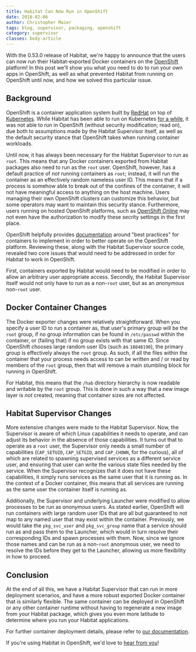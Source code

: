 ```yaml
---
title: Habitat Can Now Run in OpenShift
date: 2018-02-06
author: Christopher Maier
tags: blog, supervisor, packaging, openshift
category: supervisor
classes: body-article
---
```


With the 0.53.0 release of Habitat, we're happy to announce that the users can now run their Habitat-exported Docker containers on the [OpenShift](https://openshift.com) platform! In this post we'll show you what you need to do to run your own apps in OpenShift, as well as what prevented Habitat from running on OpenShift until now, and how we solved this particular issue.

## Background

OpenShift is a container application system built by [RedHat](https://redhat.com) on top of [Kubernetes](https://kubernetes.io/). While Habitat has been able to run on Kubernetes [for a while](https://www.habitat.sh/get-started/kubernetes/), it was not able to run in OpenShift (without security modification; read on), due both to assumptions made by the Habitat Supervisor itself, as well as the default security stance that OpenShift takes when running container workloads.

Until now, it has always been necessary for the Habitat Supervisor to run as `root`. This means that any Docker containers exported from Habitat packages also need to run as the `root` user. OpenShift, however, has a default practice of _not_ running containers as `root`; instead, it will run the container as an effectively random nameless user ID. This means that if a process is somehow able to break out of the confines of the container, it will not have meaningful access to anything on the host machine. Users managing their own OpenShift clusters can customize this behavior, but some operators may want to maintain this security stance. Furthermore, users running on hosted OpenShift platforms, such as [OpenShift Online](https://manage.openshift.com/) may not even have the authorization to modify these secrity settings in the first place.

OpenShift helpfully provides [documentation](https://docs.openshift.com/container-platform/3.3/creating_images/guidelines.html#openshift-container-platform-specific-guidelines) around "best practices" for containers to implement in order to better operate on the OpenShift platform. Reviewing these, along with the Habitat Supervisor source code, revealed two core issues that would need to be addressed in order for Habitat to work in OpenShift.

First, containers exported by Habitat would need to be modified in order to allow an arbitrary user appropriate access. Secondly, the Habitat Supervisor itself would not only have to run as a non-`root` user, but as an _anonymous_ non-`root` user.

## Docker Container Changes

The Docker exporter changes were relatively straightforward. When you specify a user ID to run a container as, that user's primary group will be the `root` group, if no group information can be found in `/etc/passwd` within the container, or (failing that) if no group exists with that same ID. Since OpenShift chooses large random user IDs (such as `18848190`), the primary group is effectively always the `root` group. As such, if all the files within the container that your process needs access to can be written and / or read by members of the `root` group, then that will remove a main stumbling block for running in OpenShift.

For Habitat, this means that the `/hab` directory hierarchy is now readable and writable by the `root` group. This is done in such a way that a new image layer is _not_ created, meaning that container sizes are not affected.

## Habitat Supervisor Changes

More extensive changes were made to the Habitat Supervisor. Now, the Supervisor is aware of which Linux capabilities it needs to operate, and can adjust its behavior in the absence of those capabilities. It turns out that to operate as a `root` user, the Supervisor only needs a small number of capabilities (`CAP_SETUID`, `CAP_SETGID`, and `CAP_CHOWN`, for the curious), all of which are related to spawning supervised services as a different service user, and ensuring that user can write the various state files needed by the service. When the Supervisor recognizes that it does not have these capabilities, it simply runs services as the same user that it is running as. In the context of a Docker container, this means that all services are running as the same user the container itself is running as.

Additionally, the Supervisor and underlying Launcher were modified to allow processes to be run as _anonymous_ users. As stated earlier, OpenShift will run containers with large random user IDs that are all but guaranteed to not map to any named user that may exist within the container. Previously, we would take the `pkg_svc_user` and `pkg_svc_group` name that a service should run as and pass them to the Launcher, which would in turn resolve their corresponding IDs and spawn processes with them. Now, since we ignore those names and can be run as a non-`root` anonymous user, we need to resolve the IDs before they get to the Launcher, allowing us more flexibility in how to proceed.

## Conclusion

At the end of all this, we have a Habitat Supervisor that can run in more deployment scenarios, and have a more robust exported Docker container that is similarly flexible. The same container can be deployed in OpenShift or any other container runtime without having to regenerate a new image from your Habitat package, which gives you even more latitude to determine where you run your Habitat applications.

For further container deployment details, please refer to [our documentation](https://www.habitat.sh/docs/best-practices/#running-habitat-linux-containers).

If you're using Habitat in OpenShift, we'd love to [hear from you](http://slack.habitat.sh/)!
